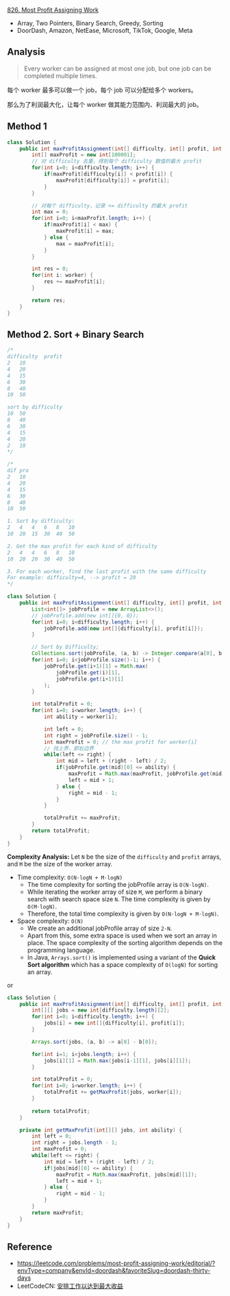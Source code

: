 [826. Most Profit Assigning Work](https://leetcode.com/problems/most-profit-assigning-work/)

* Array, Two Pointers, Binary Search, Greedy, Sorting
* DoorDash, Amazon, NetEase, Microsoft, TikTok, Google, Meta


## Analysis
> Every worker can be assigned at most one job, but one job can be completed multiple times.

每个 worker 最多可以做一个 job，每个 job 可以分配给多个 workers。

那么为了利润最大化，让每个 worker 做其能力范围内、利润最大的 job。


## Method 1
```java
class Solution {
    public int maxProfitAssignment(int[] difficulty, int[] profit, int[] worker) {
        int[] maxProfit = new int[100001];
        // 对 difficulty 去重，得到每个 difficulty 数值的最大 profit
        for(int i=0; i<difficulty.length; i++) {
            if(maxProfit[difficulty[i]] < profit[i]) {
                maxProfit[difficulty[i]] = profit[i];
            }
        }

        // 对每个 difficulty，记录 <= difficulty 的最大 profit
        int max = 0;
        for(int i=0; i<maxProfit.length; i++) {
            if(maxProfit[i] < max) {
                maxProfit[i] = max;
            } else {
                max = maxProfit[i];
            }
        }

        int res = 0;
        for(int i: worker) {
            res += maxProfit[i];
        }

        return res;
    }
}
```

## Method 2. Sort + Binary Search
```java
/*
difficulty  profit
2   10
4   20
4   15
6   30
8   40
10  50

sort by difficulty
10  50
8   40
6   30
4   15
4   20
2   10
*/

/*
dif pro
2   10
4   20
4   15
6   30
8   40
10  50

1. Sort by difficulty:
2   4   4   6   8   10
10  20  15  30  40  50

2. Get the max profit for each kind of difficulty
2   4   4   6   8   10
10  20  20  30  40  50

3. For each worker, find the last profit with the same difficulty
For example: difficulty=4, --> profit = 20
*/

class Solution {
    public int maxProfitAssignment(int[] difficulty, int[] profit, int[] worker) {
        List<int[]> jobProfile = new ArrayList<>();
        // jobProfile.add(new int[]{0, 0});
        for(int i=0; i<difficulty.length; i++) {
            jobProfile.add(new int[]{difficulty[i], profit[i]});
        }

        // Sort by Difficulty;
        Collections.sort(jobProfile, (a, b) -> Integer.compare(a[0], b[0]));
        for(int i=0; i<jobProfile.size()-1; i++) {
            jobProfile.get(i+1)[1] = Math.max(
                jobProfile.get(i)[1],
                jobProfile.get(i+1)[1]
            );
        }

        int totalProfit = 0;
        for(int i=0; i<worker.length; i++) {
            int ability = worker[i];

            int left = 0;
            int right = jobProfile.size() - 1;
            int maxProfit = 0; // the max profit for worker[i]
            // 找上界，即右边界
            while(left <= right) {
                int mid = left + (right - left) / 2;
                if(jobProfile.get(mid)[0] <= ability) {
                    maxProfit = Math.max(maxProfit, jobProfile.get(mid)[1]);
                    left = mid + 1;
                } else {
                    right = mid - 1;
                }
            }

            totalProfit += maxProfit;
        }
        return totalProfit;
    }
}
```
**Complexity Analysis:** Let `N` be the size of the `difficulty` and `profit` arrays, and `M` be the size of the worker array.
* Time complexity: `O(N⋅logN + M⋅logN)`
    * The time complexity for sorting the jobProfile array is `O(N⋅logN)`.
    * While iterating the worker array of size `M`, we perform a binary search with search space size `N`. The time complexity is given by `O(M⋅logN)`.
    * Therefore, the total time complexity is given by `O(N⋅logN + M⋅logN)`.
* Space complexity: `O(N)`
    * We create an additional jobProfile array of size `2⋅N`. 
    * Apart from this, some extra space is used when we sort an array in place. The space complexity of the sorting algorithm depends on the programming language.
    * In Java, `Arrays.sort()` is implemented using a variant of the **Quick Sort algorithm** which has a space complexity of `O(logN)` for sorting an array.

or
```java
class Solution {
    public int maxProfitAssignment(int[] difficulty, int[] profit, int[] worker) {
        int[][] jobs = new int[difficulty.length][2];
        for(int i=0; i<difficulty.length; i++) {
            jobs[i] = new int[]{difficulty[i], profit[i]};
        }

        Arrays.sort(jobs, (a, b) -> a[0] - b[0]);

        for(int i=1; i<jobs.length; i++) {
            jobs[i][1] = Math.max(jobs[i-1][1], jobs[i][1]);
        }

        int totalProfit = 0;
        for(int i=0; i<worker.length; i++) {            
            totalProfit += getMaxProfit(jobs, worker[i]);
        }
        
        return totalProfit;
    }

    private int getMaxProfit(int[][] jobs, int ability) {
        int left = 0;
        int right = jobs.length - 1;
        int maxProfit = 0;
        while(left <= right) {
            int mid = left + (right - left) / 2;
            if(jobs[mid][0] <= ability) {
                maxProfit = Math.max(maxProfit, jobs[mid][1]);
                left = mid + 1;
            } else {
                right = mid - 1;
            }
        }
        return maxProfit;
    }
}
```


## Reference
* https://leetcode.com/problems/most-profit-assigning-work/editorial/?envType=company&envId=doordash&favoriteSlug=doordash-thirty-days
* LeetCodeCN: [安排工作以达到最大收益](https://leetcode.cn/problems/most-profit-assigning-work/solutions/2776977/an-pai-gong-zuo-yi-da-dao-zui-da-shou-yi-c0s1/)